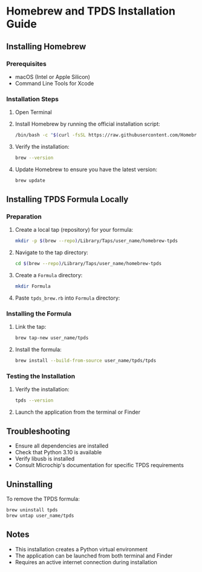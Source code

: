# Homebrew and TPDS Installation Guide

## Installing Homebrew

### Prerequisites
- macOS (Intel or Apple Silicon)
- Command Line Tools for Xcode

### Installation Steps

1. Open Terminal

2. Install Homebrew by running the official installation script:
   ```bash
   /bin/bash -c "$(curl -fsSL https://raw.githubusercontent.com/Homebrew/install/HEAD/install.sh)"
   ```

3. Verify the installation:
   ```bash
   brew --version
   ```

4. Update Homebrew to ensure you have the latest version:
   ```bash
   brew update
   ```

## Installing TPDS Formula Locally

### Preparation

1. Create a local tap (repository) for your formula:
   ```bash
   mkdir -p $(brew --repo)/Library/Taps/user_name/homebrew-tpds
   ```

2. Navigate to the tap directory:
   ```bash
   cd $(brew --repo)/Library/Taps/user_name/homebrew-tpds
   ```

3. Create a `Formula` directory:
   ```bash
   mkdir Formula
   ```

4. Paste `tpds_brew.rb` into `Formula` directory:



### Installing the Formula

1. Link the tap:
   ```bash
   brew tap-new user_name/tpds
   ```

2. Install the formula:
   ```bash
   brew install --build-from-source user_name/tpds/tpds
   ```

### Testing the Installation

1. Verify the installation:
   ```bash
   tpds --version
   ```

2. Launch the application from the terminal or Finder

## Troubleshooting

- Ensure all dependencies are installed
- Check that Python 3.10 is available
- Verify libusb is installed
- Consult Microchip's documentation for specific TPDS requirements

## Uninstalling

To remove the TPDS formula:
```bash
brew uninstall tpds
brew untap user_name/tpds
```

## Notes

- This installation creates a Python virtual environment
- The application can be launched from both terminal and Finder
- Requires an active internet connection during installation
